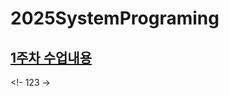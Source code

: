 # 2025SystemPrograming

## [1주차 수업내용](https://github.com/GUBBIB/2025SystemPrograming/tree/main/1Week0307)
<!- 123 ->
